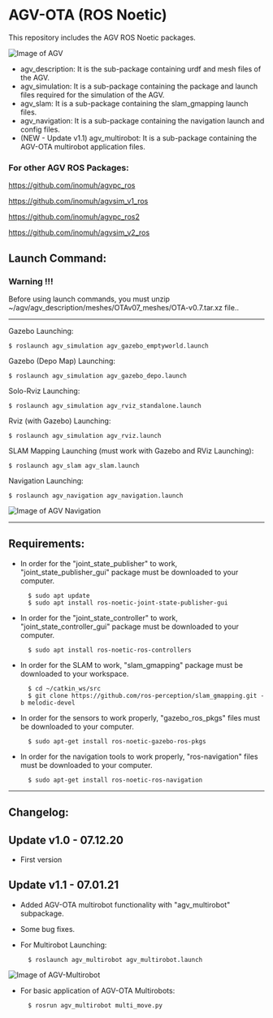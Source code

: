 # AGV-OTA (ROS Noetic)
This repository includes the AGV ROS Noetic packages.

![Image of AGV](https://github.com/inomuh/agv/blob/main/images/agv_gazebo.png)

- agv_description: It is the sub-package containing urdf and mesh files of the AGV.
- agv_simulation: It is a sub-package containing the package and launch files required for the simulation of the AGV.
- agv_slam: It is a sub-package containing the slam_gmapping launch files.
- agv_navigation: It is a sub-package containing the navigation launch and config files.
- (NEW - Update v1.1) agv_multirobot: It is a sub-package containing the AGV-OTA multirobot application files.


### For other AGV ROS Packages:
https://github.com/inomuh/agvpc_ros

https://github.com/inomuh/agvsim_v1_ros

https://github.com/inomuh/agvpc_ros2

https://github.com/inomuh/agvsim_v2_ros

Launch Command:
---------------
### Warning !!!
Before using launch commands, you must unzip ~/agv/agv_description/meshes/OTAv07_meshes/OTA-v0.7.tar.xz file..

-------------------------------------------------------------------------------------------------------------
Gazebo Launching:

    $ roslaunch agv_simulation agv_gazebo_emptyworld.launch

Gazebo (Depo Map) Launching:

    $ roslaunch agv_simulation agv_gazebo_depo.launch

Solo-Rviz Launching:

    $ roslaunch agv_simulation agv_rviz_standalone.launch
    
Rviz (with Gazebo) Launching:

    $ roslaunch agv_simulation agv_rviz.launch
    
SLAM Mapping Launching (must work with Gazebo and RViz Launching):

    $ roslaunch agv_slam agv_slam.launch
    
Navigation Launching:

    $ roslaunch agv_navigation agv_navigation.launch


![Image of AGV Navigation](https://github.com/inomuh/agv/blob/main/images/agv_nav_goal.png)
    
-----------------------------------------------------------------------------------------------------------------------
Requirements:
-------------
- In order for the "joint_state_publisher" to work, "joint_state_publisher_gui" package must be downloaded to your computer.

        $ sudo apt update
        $ sudo apt install ros-noetic-joint-state-publisher-gui
        
- In order for the "joint_state_controller" to work, "joint_state_controller_gui" package must be downloaded to your computer.

        $ sudo apt install ros-noetic-ros-controllers
        
- In order for the SLAM to work, "slam_gmapping" package must be downloaded to your workspace.
        
        $ cd ~/catkin_ws/src
        $ git clone https://github.com/ros-perception/slam_gmapping.git -b melodic-devel
        
- In order for the sensors to work properly, "gazebo_ros_pkgs" files must be downloaded to your computer.

        $ sudo apt-get install ros-noetic-gazebo-ros-pkgs
        
- In order for the navigation tools to work properly, "ros-navigation" files must be downloaded to your computer.

        $ sudo apt-get install ros-noetic-ros-navigation
        
-------------------------------------------------------------------------------
Changelog:
----------
Update v1.0 - 07.12.20
----------------------
- First version

Update v1.1 - 07.01.21
----------------------
- Added AGV-OTA multirobot functionality with "agv_multirobot" subpackage.
- Some bug fixes.

- For Multirobot Launching:

        $ roslaunch agv_multirobot agv_multirobot.launch
        
![Image of AGV-Multirobot](https://github.com/inomuh/agv/blob/v1.1/images/agv_multirobot.png)

- For basic application of AGV-OTA Multirobots:

        $ rosrun agv_multirobot multi_move.py

